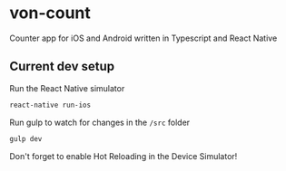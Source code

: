 # von-count
Counter app for iOS and Android written in Typescript and React Native

## Current dev setup

Run the React Native simulator
```bash
react-native run-ios
```

Run gulp to watch for changes in the `/src` folder
```bash
gulp dev
```

Don't forget to enable Hot Reloading in the Device Simulator!
